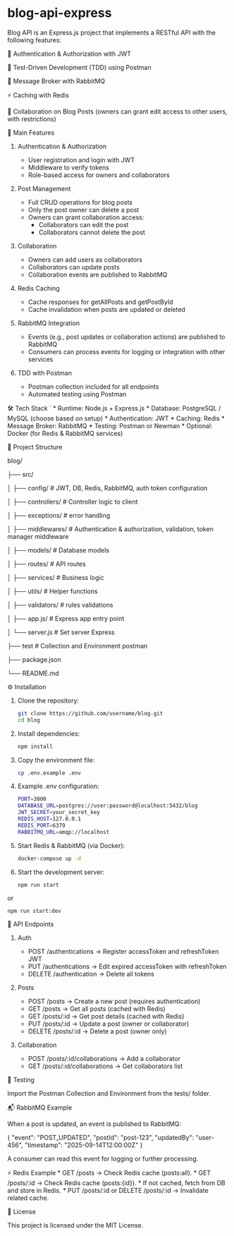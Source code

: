 # blog-api-express

Blog API is an Express.js project that implements a RESTful API with the following features:

🔐 Authentication & Authorization with JWT

🧪 Test-Driven Development (TDD) using Postman

📩 Message Broker with RabbitMQ

⚡ Caching with Redis

👥 Collaboration on Blog Posts (owners can grant edit access to other users, with restrictions)


																							




🚀 Main Features

1. Authentication & Authorization
	* User registration and login with JWT
	* Middleware to verify tokens
	* Role-based access for owners and collaborators

2. Post Management
	* Full CRUD operations for blog posts
	* Only the post owner can delete a post
	* Owners can grant collaboration access:
		* Collaborators can edit the post
		* Collaborators cannot delete the post

3. Collaboration
	* Owners can add users as collaborators
	* Collaborators can update posts
	* Collaboration events are published to RabbitMQ

4. Redis Caching
	* Cache responses for getAllPosts and getPostById
	* Cache invalidation when posts are updated or deleted

5. RabbitMQ Integration
	* Events (e.g., post updates or collaboration actions) are published to RabbitMQ
	* Consumers can process events for logging or integration with other services

6. TDD with Postman
	* Postman collection included for all endpoints
	* Automated testing using Postman



																					





🛠️ Tech Stack
`
	* Runtime: Node.js + Express.js
	* Database: PostgreSQL / MySQL (choose based on setup)
	* Authentication: JWT
	* Caching: Redis
	* Message Broker: RabbitMQ
	* Testing: Postman or Newman
	* Optional: Docker (for Redis & RabbitMQ services)









📂 Project Structure

blog/

├── src/

│   ├── config/        # JWT, DB, Redis, RabbitMQ, auth token configuration

│   ├── controllers/   # Controller logic to client

│   ├── exceptions/    # error handling

│   ├── middlewares/   # Authentication & authorization, validation, token manager middleware

│   ├── models/        # Database models

│   ├── routes/        # API routes

│   ├── services/      # Business logic

│   ├── utils/         # Helper functions

│   ├── validators/    # rules validations

│   ├── app.js/        # Express app entry point

│   └── server.js      # Set server Express

├── test               # Collection and Environment postman

├── package.json

└── README.md



																	


																	



⚙️ Installation

1. Clone the repository:
   ```bash
   git clone https://github.com/username/blog.git
   cd blog
2. Install dependencies:
    ```bash
    npm install

3. Copy the environment file:
    ```bash
    cp .env.example .env

4. Example .env configuration:
    ```bash
    PORT=3000
    DATABASE_URL=postgres://user:password@localhost:5432/blog
    JWT_SECRET=your_secret_key
    REDIS_HOST=127.0.0.1
    REDIS_PORT=6379
    RABBITMQ_URL=amqp://localhost

5. Start Redis & RabbitMQ (via Docker):
    ```bash
    docker-compose up -d

6. Start the development server:
    ```bash
    npm run start
    
  or
    
    npm run start:dev




📡 API Endpoints
1. Auth
	* POST /authentications → Register accessToken and refreshToken JWT
	* PUT /authentications → Edit expired accessToken with refreshToken
	* DELETE /authentication → Delete all tokens

2. Posts
	* POST /posts → Create a new post (requires authentication)
	* GET /posts → Get all posts (cached with Redis)
	* GET /posts/:id → Get post details (cached with Redis)
	* PUT /posts/:id → Update a post (owner or collaborator)
	* DELETE /posts/:id → Delete a post (owner only)

3. Collaboration
	* POST /posts/:id/collaborations → Add a collaborator
	* GET /posts/:id/collaborations → Get collaborators list




🧪 Testing

Import the Postman Collection and Environment from the tests/ folder.






📬 RabbitMQ Example

When a post is updated, an event is published to RabbitMQ:

{
  "event": "POST_UPDATED",
  "postId": "post-123",
  "updatedBy": "user-456",
  "timestamp": "2025-09-14T12:00:00Z"
}


A consumer can read this event for logging or further processing.





⚡ Redis Example
	* GET /posts → Check Redis cache (posts:all).
	* GET /posts/:id → Check Redis cache (posts:{id}).
	* If not cached, fetch from DB and store in Redis.
	* PUT /posts/:id or DELETE /posts/:id → Invalidate related cache.





📜 License

This project is licensed under the MIT License.

